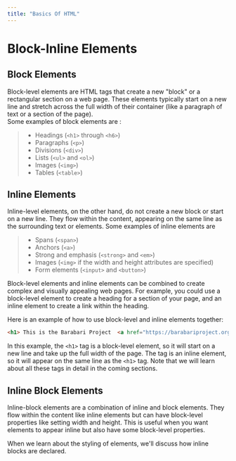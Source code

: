```yaml
---
title: "Basics Of HTML"
---
```


# Block-Inline Elements

## Block Elements
Block-level elements are HTML tags that create a new "block" or a rectangular section on a web page. These elements typically start on a new line and stretch across the full width of their container (like a paragraph of text or a section of the page).  
Some examples of block elements are :
> - Headings (```<h1>``` through ```<h6>```)
> - Paragraphs (```<p>```)
> - Divisions (```<div>```)
> - Lists (```<ul>``` and ```<ol>```)
>  - Images (```<img>```)
> - Tables (```<table>```)

## Inline Elements

Inline-level elements, on the other hand, do not create a new block or start on a new line. They flow within the content, appearing on the same line as the surrounding text or elements. Some examples of inline elements are 
> - Spans (```<span>```)
> - Anchors (```<a>```)
> - Strong and emphasis (```<strong>``` and ```<em>```)
> - Images (```<img>``` if the width and height attributes are specified)
> - Form elements (```<input>``` and ```<button>```)

Block-level elements and inline elements can be combined to create complex and visually appealing web pages. For example, you could use a block-level element to create a heading for a section of your page, and an inline element to create a link within the heading.

Here is an example of how to use block-level and inline elements together:
```html
<h1> This is the Barabari Project  <a href="https://barabariproject.org/">Website</a></h1>
```

In this example, the ```<h1>``` tag is a block-level element, so it will start on a new line and take up the full width of the page. The <a> tag is an inline element, so it will appear on the same line as the ```<h1>``` tag. Note that we will learn about all these tags in detail in the coming sections.

## Inline Block Elements
Inline-block elements are a combination of inline and block elements. They flow within the content like inline elements but can have block-level properties like setting width and height. This is useful when you want elements to appear inline but also have some block-level properties.

When we learn about the styling of elements, we'll discuss how inline blocks are declared.
